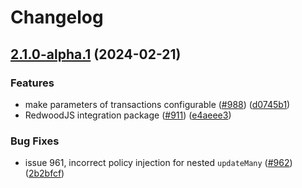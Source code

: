 # Changelog

## [2.1.0-alpha.1](https://github.com/zenstackhq/zenstack/compare/Redwood-v2.0.0-alpha.1...Redwood-v2.1.0-alpha.1) (2024-02-21)


### Features

* make parameters of transactions configurable ([#988](https://github.com/zenstackhq/zenstack/issues/988)) ([d0745b1](https://github.com/zenstackhq/zenstack/commit/d0745b149a5ce6abfef546de0b9243ddc4f6e765))
* RedwoodJS integration package ([#911](https://github.com/zenstackhq/zenstack/issues/911)) ([e4aeee3](https://github.com/zenstackhq/zenstack/commit/e4aeee32ae3a5ab1718fd1daa2f93043fb68a8d5))


### Bug Fixes

* issue 961, incorrect policy injection for nested `updateMany` ([#962](https://github.com/zenstackhq/zenstack/issues/962)) ([2b2bfcf](https://github.com/zenstackhq/zenstack/commit/2b2bfcff965f9a70ff2764e6fbc7613b6f061685))
